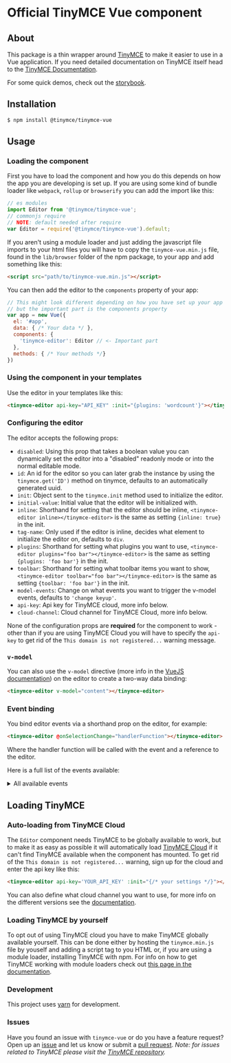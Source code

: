 # Official TinyMCE Vue component

## About

This package is a thin wrapper around [TinyMCE](https://github.com/tinymce/tinymce) to make it easier to use in a Vue application. If you need detailed documentation on TinyMCE itself head to the [TinyMCE Documentation](https://www.tiny.cloud/docs/).

For some quick demos, check out the [storybook](https://tinymce.github.io/tinymce-vue/).

## Installation
```sh
$ npm install @tinymce/tinymce-vue
```

## Usage

### Loading the component

First you have to load the component and how you do this depends on how the app you are developing is set up. If you are using some kind of bundle loader like `webpack`, `rollup` or `browserify` you can add the import like this:

```js
// es modules
import Editor from '@tinymce/tinymce-vue';
// commonjs require
// NOTE: default needed after require
var Editor = require('@tinymce/tinymce-vue').default;
```
If you aren't using a module loader and just adding the javascript file imports to your html files you will have to copy the `tinymce-vue.min.js` file, found in the `lib/browser` folder of the npm package, to your app and add something like this:

```html
<script src="path/to/tinymce-vue.min.js"></script>
```

You can then add the editor to the `components` property of your app:

```js
// This might look different depending on how you have set up your app
// but the important part is the components property
var app = new Vue({
  el: '#app',
  data: { /* Your data */ },
  components: {
    'tinymce-editor': Editor // <- Important part
  },
  methods: { /* Your methods */}
})
```

### Using the component in your templates

Use the editor in your templates like this:

```html
<tinymce-editor api-key="API_KEY" :init="{plugins: 'wordcount'}"></tinymce-editor>
```

### Configuring the editor

The editor accepts the following props:
* `disabled`: Using this prop that takes a boolean value you can dynamically set the editor into a "disabled" readonly mode or into the normal editable mode.
* `id`: An id for the editor so you can later grab the instance by using the `tinymce.get('ID')` method on tinymce, defaults to an automatically generated uuid. 
* `init`: Object sent to the `tinymce.init` method used to initialize the editor.
* `initial-value`: Initial value that the editor will be initialized with.
* `inline`: Shorthand for setting that the editor should be inline, `<tinymce-editor inline></tinymce-editor>` is the same as setting `{inline: true}` in the init.
* `tag-name`: Only used if the editor is inline, decides what element to initialize the editor on, defaults to `div`.
* `plugins`: Shorthand for setting what plugins you want to use, `<tinymce-editor plugins="foo bar"></tinymce-editor>` is the same as setting `{plugins: 'foo bar'}` in the init.
* `toolbar`: Shorthand for setting what toolbar items you want to show, `<tinymce-editor toolbar="foo bar"></tinymce-editor>` is the same as setting `{toolbar: 'foo bar'}` in the init.
* `model-events`: Change on what events you want to trigger the v-model events, defaults to `'change keyup'`. 
* `api-key`: Api key for TinyMCE cloud, more info below.
* `cloud-channel`: Cloud channel for TinyMCE Cloud, more info below.

None of the configuration props are **required** for the component to work - other than if you are using TinyMCE Cloud you will have to specify the `api-key` to get rid of the `This domain is not registered...` warning message.

### `v-model`

You can also use the `v-model` directive (more info in the [VueJS documentation](https://vuejs.org/v2/guide/forms.html)) on the editor to create a two-way data binding:

```html
<tinymce-editor v-model="content"></tinymce-editor>
```

### Event binding

You bind editor events via a shorthand prop on the editor, for example:

```html
<tinymce-editor @onSelectionChange="handlerFunction"></tinymce-editor>
```

Where the handler function will be called with the event and a reference to the editor.

Here is a full list of the events available:
<details>
<summary>All available events</summary>

* `onActivate`
* `onAddUndo`
* `onBeforeAddUndo`
* `onBeforeExecCommand`
* `onBeforeGetContent`
* `onBeforeRenderUI`
* `onBeforeSetContent`
* `onBeforePaste`
* `onBlur`
* `onChange`
* `onClearUndos`
* `onClick`
* `onContextMenu`
* `onCopy`
* `onCut`
* `onDblclick`
* `onDeactivate`
* `onDirty`
* `onDrag`
* `onDragDrop`
* `onDragEnd`
* `onDragGesture`
* `onDragOver`
* `onDrop`
* `onExecCommand`
* `onFocus`
* `onFocusIn`
* `onFocusOut`
* `onGetContent`
* `onHide`
* `onInit`
* `onKeyDown`
* `onKeyPress`
* `onKeyUp`
* `onLoadContent`
* `onMouseDown`
* `onMouseEnter`
* `onMouseLeave`
* `onMouseMove`
* `onMouseOut`
* `onMouseOver`
* `onMouseUp`
* `onNodeChange`
* `onObjectResizeStart`
* `onObjectResized`
* `onObjectSelected`
* `onPaste`
* `onPostProcess`
* `onPostRender`
* `onPreProcess`
* `onProgressState`
* `onRedo`
* `onRemove`
* `onReset`
* `onSaveContent`
* `onSelectionChange`
* `onSetAttrib`
* `onSetContent`
* `onShow`
* `onSubmit`
* `onUndo`
* `onVisualAid`
</details>

## Loading TinyMCE
### Auto-loading from TinyMCE Cloud
The `Editor` component needs TinyMCE to be globally available to work, but to make it as easy as possible it will automatically load [TinyMCE Cloud](https://www.tiny.cloud/docs/cloud-deployment-guide/) if it can't find TinyMCE available when the component has mounted. To get rid of the `This domain is not registered...` warning, sign up for the cloud and enter the api key like this:

```html
<tinymce-editor api-key='YOUR_API_KEY' :init="{/* your settings */}"></tinymce-editor>
```

You can also define what cloud channel you want to use, for more info on the different versions see the [documentation](https://www.tiny.cloud/docs/cloud-deployment-guide/editor-plugin-version/#devtestingandstablereleases).

### Loading TinyMCE by yourself

To opt out of using TinyMCE cloud you have to make TinyMCE globally available yourself. This can be done either by hosting the `tinymce.min.js` file by youself and adding a script tag to you HTML or, if you are using a module loader, installing TinyMCE with npm. For info on how to get TinyMCE working with module loaders check out [this page in the documentation](https://www.tinymce.com/docs/advanced/usage-with-module-loaders/).

### Development

This project uses [yarn](https://yarnpkg.com/en/) for development.

### Issues

Have you found an issue with `tinymce-vue` or do you have a feature request? Open up an [issue](https://github.com/tinymce/tinymce-vue/issues) and let us know or submit a [pull request](https://github.com/tinymce/tinymce-vue/pulls). *Note: for issues related to TinyMCE please visit the [TinyMCE repository](https://github.com/tinymce/tinymce).*